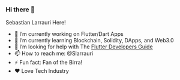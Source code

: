 ### Hi there 👋

Sebastian Larrauri Here! 

- 🔭 I’m currently working on Flutter/Dart Apps
- 🌱 I’m currently learning Blockchain, Solidity, DApps,  and Web3.0
- 🤔 I’m looking for help with The [Flutter Developers Guide](https://github.com/slarrauri/flutter-developers-guide)
- 📫 How to reach me: @Slarrauri
- ⚡ Fun fact: Fan of the Birra! 
- ❤️ Love Tech Industry


<!--
**slarrauri/slarrauri** is a ✨ _special_ ✨ repository because its `README.md` (this file) appears on your GitHub profile.

Here are some ideas to get you started:
- 💬 Ask me about Tech Industry, Flutter Dart develompment, BlockChain Development. 
- 👯 I’m looking to collaborate on the development of 
- 😄 Pronouns: He/Him/His/They
-->
